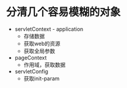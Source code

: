 # 分清几个容易模糊的对象

* servletContext - application
  * 存储数据
  * 获取web的资源
  * 获取全局参数
* pageContext
  * 作用域，获取数据
* servletConfig
  * 获取init-param
